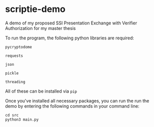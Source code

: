 # scriptie-demo
A demo of my proposed SSI Presentation Exchange with Verifier Authorization for my master thesis

To run the program, the following python libraries are required:

<code>pycryptodome</code>

<code>requests</code>

<code>json</code>

<code>pickle</code>

<code>threading</code>

All of these can be installed via <code>pip</code>

Once you've installed all necessary packages, you can run the run the demo by entering the following commands in your command line:

```
cd src
python3 main.py
```
